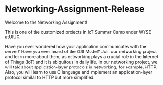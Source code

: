 # Networking-Assignment-Release
Welcome to the Networking Assignment! 

This is one of the customized projects in IoT Summer Camp under WYSE atUIUC.

Have you ever wondered how your application communicates with the server? 
Have you ever heard of the OSI Model? 
Join our networking project and learn more about them, as networking plays a crucial role in the Internet of Things (IoT) and it is ubiquitous in daily life. 
In our networking project, we will talk about application-layer protocols in networking, for example, HTTP. 
Also, you will learn to use C language and implement an application-layer protocol similar to HTTP but more simplified. 

